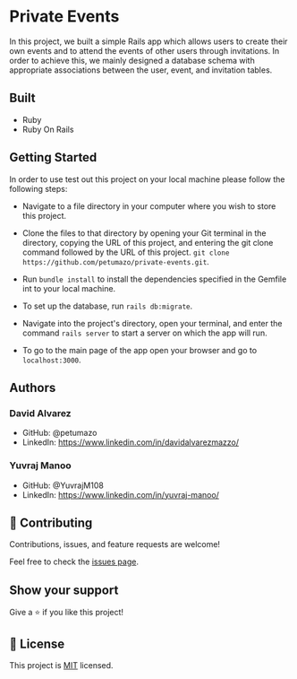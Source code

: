 # Private Events

In this project, we built a simple Rails app which allows users to create their own events and to attend the events of other users through invitations. In order to achieve this, we mainly designed a database schema with appropriate associations between the user, event, and invitation tables.

## Built
- Ruby
- Ruby On Rails

## Getting Started
In order to use test out this project on your local machine please follow the following steps:

- Navigate to a file directory in your computer where you wish to store this project.

- Clone the files to that directory by opening your Git terminal in the directory, copying the URL of this project, and entering the git clone command followed by the URL of this project. ```git clone https://github.com/petumazo/private-events.git```.

- Run ```bundle install``` to install the dependencies specified in the Gemfile int to your local machine.

- To set up the database, run ```rails db:migrate```.

- Navigate into the project's directory, open your terminal, and enter the command ```rails server``` to start a server on which the app will run.

- To go to the main page of the app open your browser and go to ```localhost:3000```.

## Authors

### David Alvarez
- GitHub: @petumazo
- LinkedIn: https://www.linkedin.com/in/davidalvarezmazzo/

### Yuvraj Manoo
- GitHub: @YuvrajM108
- LinkedIn: https://www.linkedin.com/in/yuvraj-manoo/

## 🤝 Contributing

Contributions, issues, and feature requests are welcome!

Feel free to check the [issues page](https://github.com/petumazo/private-events/issues).

## Show your support

Give a ⭐️ if you like this project!

## 📝 License

This project is [MIT](https://github.com/git/git-scm.com/blob/main/MIT-LICENSE.txt) licensed.
